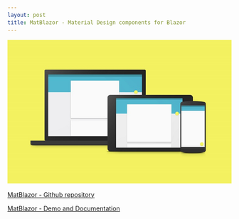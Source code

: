 ```yaml
---
layout: post
title: MatBlazor - Material Design components for Blazor
---
```


![](/images/An-Introduction-to-Googles-Material-Design-1.jpg)

[MatBlazor - Github repository](https://github.com/BlazorComponents/MatBlazor)

[MatBlazor  - Demo and Documentation](https://blazorcomponents.github.io/MatBlazor/)
